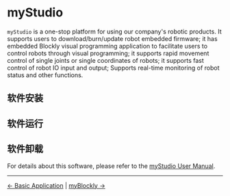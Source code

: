 # myStudio 

`myStudio` is a one-stop platform for using our company's robotic products. It supports users to    download/burn/update robot embedded firmware; it has embedded Blockly visual programming application to facilitate users to control robots through visual programming; it supports rapid movement control of single joints or single coordinates of robots; it supports fast control of robot IO input and output; Supports real-time monitoring of robot status and other functions.

## 软件安装

## 软件运行

## 软件卸载


For details about this software, please refer to the [myStudio User Manual](). <br>

----
[← Basic Application](../5.2.1-roboflowlite/README.md) | [myBlockly →](../../5.2-ApplicationUse/5.2.1-myblockly/320m5/README.md)